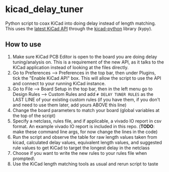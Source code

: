# kicad_delay_tuner
Python script to coax KiCad into doing delay instead of length matching. This uses the [latest KiCad API](https://dev-docs.kicad.org/en/apis-and-binding/ipc-api/index.html) through the [kicad-python](https://docs.kicad.org/kicad-python-main/index.html) library (kypy).

## How to use
1. Make sure KiCad PCB Editor is open to the board you are doing delay tuning/analysis on. This is a requirement of the new API, as it talks to the KiCad application instead of looking at the files directly.
2. Go to Preferences --> Preferences in the top bar, then under Plugins, tick the "Enable KiCad API" box. This will allow the script to use the API and connect to your running KiCad instance.
3. Go to File --> Board Setup in the top bar, then in the left menu go to Design Rules --> Custom Rules and add `# DELAY TUNER RULES` as the LAST LINE of your existing custom rules (if you have them, if you don't and need to use them later, add yours ABOVE this line)
4. Change the board parameters to match your board (global variables at the top of the script)   
5. Specify a netclass, rules file, and if applicable, a vivado IO report in csv format. An example vivado IO report is included in this repo. (**TODO**: make these command line args, for now change the lines in the code)
6. Run the script and observe the table for raw length values taken from kicad, calculated delay values, equivalent length values, and suggested rule values to get KiCad to target the longest delay in the netclass
7. Choose if you want to write the new rules to your rules file when prompted\
8. Use the KiCad length matching tools as usual and rerun script to taste
